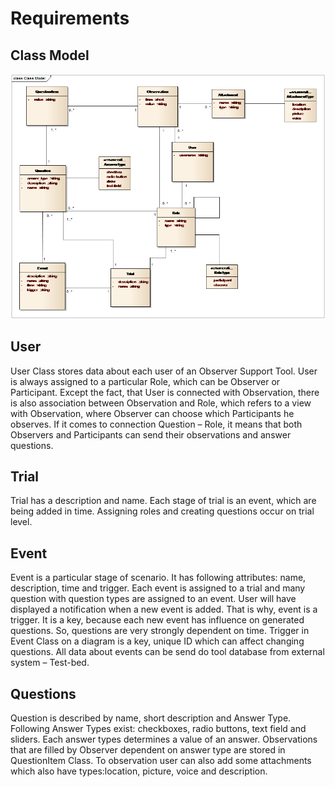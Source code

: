 # Requirements

## Class Model

![](/doc/img/class-diagram.png)

## User
User Class stores data about each user of an Observer Support Tool. User is always assigned to a particular Role, which can be Observer or Participant. 
Except the fact, that User is connected with Observation, there is also association between Observation and Role, which refers to a view with Observation, where Observer can choose which Participants he observes. 
If it comes to connection Question – Role, it means that both Observers and Participants can send their observations and answer questions. 
## Trial
Trial has a description and name. Each stage of trial is an event, which are being added in time. 
Assigning roles and creating questions occur on trial level. 
## Event
Event is a particular stage of scenario. It has following attributes: name, description, time and trigger.
Each event is assigned to a trial and many question with question types are assigned to an event. User will have displayed a notification when a new event is added. That is why, event is a trigger. It is a key, because each new event has influence on generated questions. So, questions are very strongly dependent on time. 
Trigger in Event Class on a diagram is a key, unique ID which can affect changing questions. 
All data about events can be send do tool database from external system – Test-bed.  
## Questions
Question is described by name, short description and Answer Type. Following Answer Types exist: checkboxes, radio buttons, text field and sliders.
Each answer types determines a value of an answer. Observations that are filled by Observer dependent on answer type are stored in QuestionItem Class.
To observation user can also add some attachments which also have types:location, picture, voice and description.
